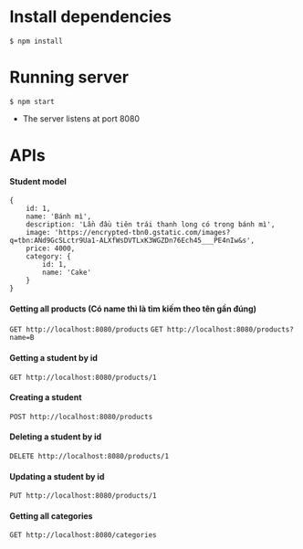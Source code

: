 # Install dependencies

```$ npm install```

# Running server

```$ npm start```

- The server listens at port 8080

# APIs

#### Student model

    {
        id: 1,
        name: 'Bánh mì',
        description: 'Lần đầu tiên trái thanh long có trong bánh mì',
        image: 'https://encrypted-tbn0.gstatic.com/images?q=tbn:ANd9GcSLctr9Ua1-ALXfWsDVTLxK3WGZDn76Ech45___PE4nIw&s',
        price: 4000,
        category: {
            id: 1,
            name: 'Cake'
        }
    }

#### Getting all products (Có name thì là tìm kiếm theo tên gần đúng)
```GET http://localhost:8080/products```
```GET http://localhost:8080/products?name=B```

#### Getting a student by id
```GET http://localhost:8080/products/1```

#### Creating a student
```POST http://localhost:8080/products```

#### Deleting a student by id
```DELETE http://localhost:8080/products/1```

#### Updating a student by id
```PUT http://localhost:8080/products/1```

#### Getting all categories 
```GET http://localhost:8080/categories```